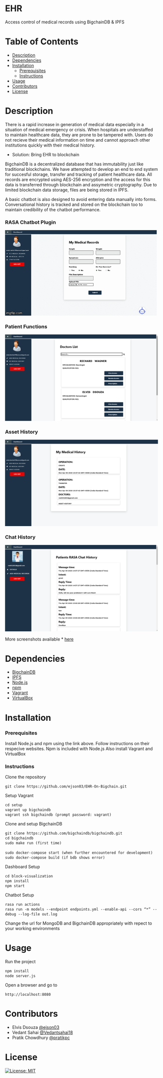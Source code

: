 # EHR
Access control of medical records using BigchainDB & IPFS

# Table of Contents

* [Description](https://github.com/ejson03/EHR-On-Bigchain#description)
* [Dependencies](https://github.com/ejson03/EHR-On-Bigchain#dependencies)
* [Installation](https://github.com/ejson03/EHR-On-Bigchain#installation)
  * [Prerequisites](https://github.com/ejson03/EHR-On-Bigchain#prerequisites)
  * [Instructions](https://github.com/ejson03/EHR-On-Bigchain#instructions)
* [Usage](https://github.com/ejson03/EHR-On-Bigchain#usage)
* [Contributors](https://github.com/ejson03/EHR-On-Bigchain#contributors)
* [License](https://github.com/ejson03/EHR-On-Bigchain#license)

# Description

There is a rapid increase in generation of medical data especially in a situation of medical emergency or crisis. When hospitals are understaffed to maintain healthcare data, they are prone to be tampered with. Users do not recieve their medical information on time and cannot approach other institutions quickly with their medical history.

* Solution: Bring EHR to blockchain

BigchainDB is a decentralized database that has immutability just like traditional blockchains. We have attempted to develop an end to end system for succesful storage, transfer and tracking of patient healthcare data. All records are encrypted using AES-256 encryption and the access for this data is transferred through blockchain and assymetric cryptography. Due to limited blockchain data storage, files are being stored in IPFS.

A basic chatbot is also designed to avoid entering data manually into forms. Conversational history is tracked and stored on the blockchain too to maintain credibility of the chatbot performance.

### RASA Chatbot Plugin
![Chatbot Demo](images/chatbot.gif)

### Patient Functions
![Patient](images/patient.png)

### Asset History
![Asset](images/history.png)

### Chat History
![chat](images/rasa.png)

More screenshots available * [here](https://github.com/ejson03/EHR-On-Bigchain/tree/master/images)

# Dependencies

* [BigchainDB](https://www.bigchaindb.com/)
* [IPFS](https://ipfs.io/)
* [Node.js](https://nodejs.org/en/)
* [npm](https://www.npmjs.com/)
* [Vagrant](https://www.vagrantup.com/)
* [VirtualBox](https://www.virtualbox.org/)

# Installation

### Prerequisites

Install Node.js and npm using the link above. Follow instructions on their respecive websites. Npm is included with Node.js
Also install Vagrant and VirtualBox

### Instructions

Clone the repository
```
git clone https://github.com/ejson03/EHR-On-Bigchain.git
```

Setup Vagrant
```
cd setup
vagrant up bigchaindb
vagrant ssh bigchaindb (prompt password: vagrant)
```

Clone and setup BigchainDB
```
git clone https://github.com/bigchaindb/bigchaindb.git
cd bigchaindb
sudo make run (first time)

sudo docker-compose start (when further encountered for development)
sudo docker-compose build (if bdb shows error)
```

Dashboard Setup
```
cd block-visualization
npm install
npm start
```
Chatbot Setup
```
rasa run actions
rasa run -m models --endpoint endpoints.yml --enable-api --cors “*” --debug --log-file out.log 
```

Change the url for MongoDB and BigchainDB appropriately with repect to your working environments

# Usage

Run the project
```
npm install
node server.js
```
Open a browser and go to 
```
http://localhost:8080
```
# Contributors

* Elvis Dsouza [@ejson03](https://github.com/ejson03)
* Vedant Sahai [@Vedantsahai18](https://github.com/Vedantsahai18)
* Pratik Chowdhury [@pratikpc](https://github.com/pratikpc)

# License

[![License: MIT](https://img.shields.io/badge/License-MIT-yellow.svg)](https://opensource.org/licenses/MIT)




